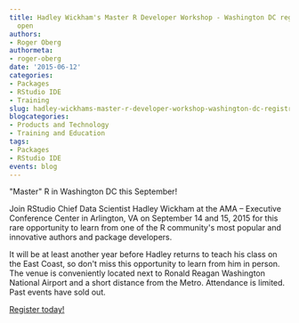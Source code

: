 ```yaml
---
title: Hadley Wickham's Master R Developer Workshop - Washington DC registration is
  open
authors:
- Roger Oberg
authormeta: 
- roger-oberg
date: '2015-06-12'
categories:
- Packages
- RStudio IDE
- Training
slug: hadley-wickhams-master-r-developer-workshop-washington-dc-registration-is-open
blogcategories:
- Products and Technology
- Training and Education
tags:
- Packages
- RStudio IDE
events: blog
---
```



"Master" R in Washington DC this September!

Join RStudio Chief Data Scientist Hadley Wickham at the AMA – Executive Conference Center in Arlington, VA on September 14 and 15, 2015 for this rare opportunity to learn from one of the R community's most popular and innovative authors and package developers.

It will be at least another year before Hadley returns to teach his class on the East Coast, so don't miss this opportunity to learn from him in person. The venue is conveniently located next to Ronald Reagan Washington National Airport and a short distance from the Metro. Attendance is limited. Past events have sold out.

[Register today!](http://www.eventbrite.com/e/master-r-developer-workshop-washington-dc-tickets-15220403637?aff=erelexporg)

